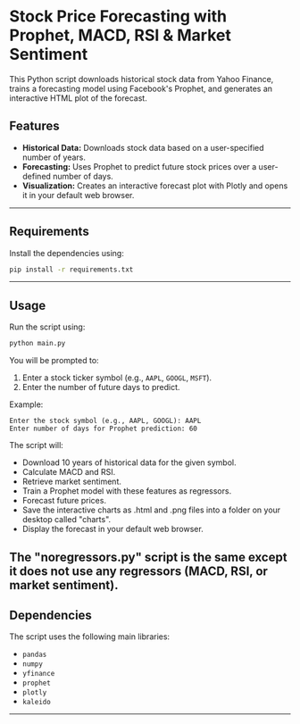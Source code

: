 # Stock Price Forecasting with Prophet, MACD, RSI & Market Sentiment

This Python script downloads historical stock data from Yahoo Finance, trains a forecasting model using Facebook's Prophet, and generates an interactive HTML plot of the forecast.

## Features

- **Historical Data:** Downloads stock data based on a user-specified number of years.
- **Forecasting:** Uses Prophet to predict future stock prices over a user-defined number of days.
- **Visualization:** Creates an interactive forecast plot with Plotly and opens it in your default web browser.

---

## Requirements

Install the dependencies using:

```bash
pip install -r requirements.txt
```

---

## Usage

Run the script using:

```bash
python main.py
```

You will be prompted to:

1. Enter a stock ticker symbol (e.g., `AAPL`, `GOOGL`, `MSFT`).
2. Enter the number of future days to predict.

Example:

```
Enter the stock symbol (e.g., AAPL, GOOGL): AAPL
Enter number of days for Prophet prediction: 60
```

The script will:

- Download 10 years of historical data for the given symbol.
- Calculate MACD and RSI.
- Retrieve market sentiment.
- Train a Prophet model with these features as regressors.
- Forecast future prices.
- Save the interactive charts as .html and .png files into a folder on your desktop called "charts".
- Display the forecast in your default web browser.

The "noregressors.py" script is the same except it does not use any regressors (MACD, RSI, or market sentiment).
---

## Dependencies

The script uses the following main libraries:

- `pandas`
- `numpy`
- `yfinance`
- `prophet`
- `plotly`
- `kaleido`

---
